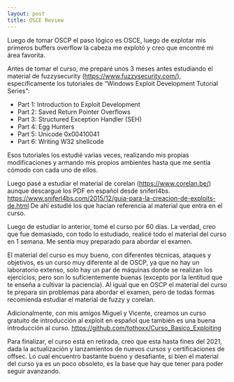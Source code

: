 ```yaml
---
layout: post
title: OSCE Review
---
```


Luego de tomar OSCP el paso lógico es OSCE, luego de explotar mis primeros buffers overflow la cabeza me explotó y creo que encontré mi área favorita. 

Antes de tomar el curso, me preparé unos 3 meses antes estudiando el material de fuzzysecurity (https://www.fuzzysecurity.com/), específicamente los tutoriales de “Windows Exploit Development Tutorial Series”:

*	Part 1: Introduction to Exploit Development
*	Part 2: Saved Return Pointer Overflows
*	Part 3: Structured Exception Handler (SEH)
*	Part 4: Egg Hunters
*	Part 5: Unicode 0x00410041
*	Part 6: Writing W32 shellcode

Esos tutoriales los estudié varias veces, realizando mis propias modificaciones y armando mis propios ambientes hasta que me sentía cómodo con cada uno de ellos. 

Luego pasé a estudiar el material de corelan (https://www.corelan.be/) aunque descargué los PDF en español desde sniferl4bs. https://www.sniferl4bs.com/2015/12/guia-para-la-creacion-de-exploits-de.html De ahí estudié los que hacían referencia al material que entra en el curso. 

Luego de estudiar lo anterior, tomé el curso por 60 días. La verdad, creo que fue demasiado, con todo lo estudiado, realicé todo el material del curso en 1 semana. Me sentía muy preparado para abordar el examen. 

El material del curso es muy bueno, con diferentes técnicas, ataques y objetivos, es un curso muy diferente al de OSCP, ya que no hay un laboratorio extenso, solo hay un par de máquinas donde se realizan los ejercicios, pero son lo suficientemente buenas (excepto por la lentitud que te enseña a cultivar la paciencia). Al igual que en OSCP el material del curso te prepara sin problemas para abordar el examen, pero de todas formas recomienda estudiar el material de fuzzy y corelan. 

Adicionalmente, con mis amigos Miguel y Vicente, creamos un curso gratuito de introducción al exploit en español que también es una buena introducción al curso. https://github.com/tothoxx/Curso_Basico_Exploiting

Para finalizar, el curso está en retirada, creo que esta hasta fines del 2021, dada la actualización y lanzamientos de nuevos cursos y certificaciones de offsec. Lo cual encuentro bastante bueno y desafiante, si bien el material del curso ya es un poco obsoleto, es la base que hay que tener para poder seguir avanzando.
